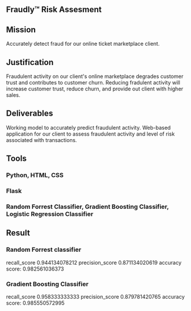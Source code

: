 
## Fraudly:tm: Risk Assesment

## Mission

Accurately detect fraud for our online ticket marketplace client.

## Justification

Fraudulent activity on our client's online marketplace degrades customer trust and contributes to customer churn. Reducing fradulent activity will increase customer trust, reduce churn, and provide out client with higher sales.

## Deliverables

Working model to accurately predict fraudulent activity.
Web-based application for our client to assess fraudulent activity and level of risk associated with transactions.

## Tools
### Python, HTML, CSS
### Flask
### Random Forrest Classifier, Gradient Boosting Classifier, Logistic Regression Classifier 

## Result
### Random Forrest classifier 
recall_score 0.944134078212
precision_score 0.871134020619
accuracy score: 0.982561036373
   
### Gradient Boosting Classifier
recall_score 0.958333333333
precision_score 0.879781420765
accuracy score: 0.985550572995
   
